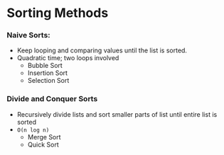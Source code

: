 # Sorting Methods

### Naive Sorts:

- Keep looping and comparing values until the list is sorted.
- Quadratic time; two loops involved
  - Bubble Sort
  - Insertion Sort
  - Selection Sort

### Divide and Conquer Sorts

- Recursively divide lists and sort smaller parts of list until entire list is sorted
- `O(n log n)`
  - Merge Sort
  - Quick Sort
